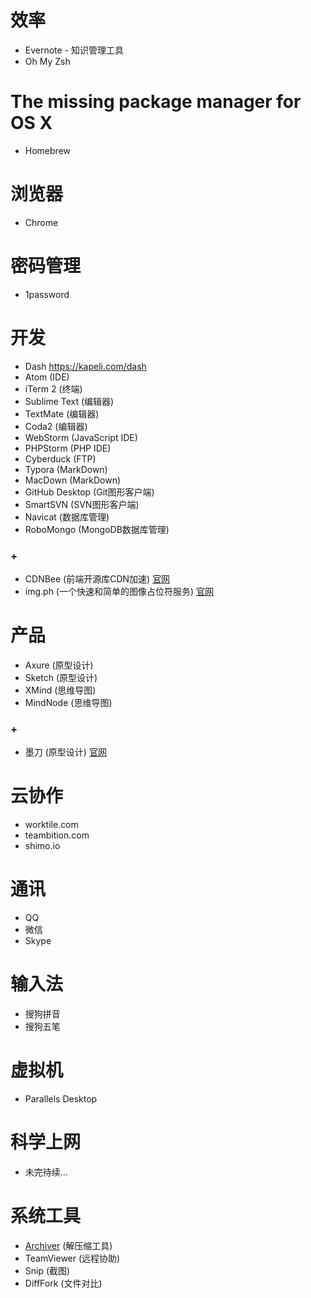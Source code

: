 # 效率

* Evernote - 知识管理工具
* Oh My Zsh

# The missing package manager for OS X

* Homebrew

# 浏览器

* Chrome

# 密码管理

* 1password

# 开发

* Dash https://kapeli.com/dash
* Atom (IDE)
* iTerm 2 (终端)
* Sublime Text (编辑器)
* TextMate (编辑器)
* Coda2 (编辑器)
* WebStorm (JavaScript IDE)
* PHPStorm (PHP IDE)
* Cyberduck (FTP)
* Typora (MarkDown)
* MacDown (MarkDown)
* GitHub Desktop (Git图形客户端)
* SmartSVN (SVN图形客户端)
* Navicat (数据库管理)
* RoboMongo (MongoDB数据库管理)

### +

* CDNBee (前端开源库CDN加速) [官网](https://cdnbee.com)
* img.ph (一个快速和简单的图像占位符服务) [官网](https://img.ph)

# 产品

* Axure (原型设计)
* Sketch (原型设计)
* XMind (思维导图)
* MindNode (思维导图)

### +

* 墨刀 (原型设计) [官网](https://modao.cc)

# 云协作

* worktile.com
* teambition.com
* shimo.io

# 通讯

* QQ
* 微信
* Skype

# 输入法

* 搜狗拼音
* 搜狗五笔

# 虚拟机

* Parallels Desktop

# 科学上网

* 未完待续...

# 系统工具

* [Archiver](http://archiverapp.com) (解压缩工具)
* TeamViewer (远程协助)
* Snip (截图)
* DiffFork (文件对比)

